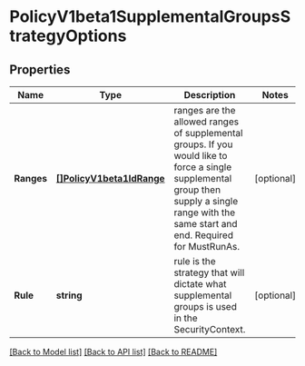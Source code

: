 # PolicyV1beta1SupplementalGroupsStrategyOptions

## Properties
Name | Type | Description | Notes
------------ | ------------- | ------------- | -------------
**Ranges** | [**[]PolicyV1beta1IdRange**](policy.v1beta1.IDRange.md) | ranges are the allowed ranges of supplemental groups.  If you would like to force a single supplemental group then supply a single range with the same start and end. Required for MustRunAs. | [optional] 
**Rule** | **string** | rule is the strategy that will dictate what supplemental groups is used in the SecurityContext. | [optional] 

[[Back to Model list]](../README.md#documentation-for-models) [[Back to API list]](../README.md#documentation-for-api-endpoints) [[Back to README]](../README.md)


